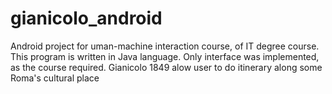 # gianicolo_android

Android project for uman-machine interaction course, of IT degree course.
This program is written in Java language.
Only interface was implemented, as the course required.
Gianicolo 1849 alow user to do itinerary along some Roma's cultural place
